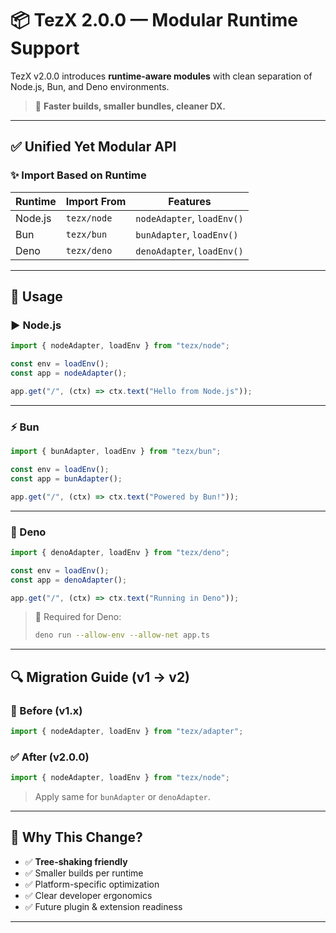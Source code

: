 
# 📦 TezX 2.0.0 — Modular Runtime Support

TezX v2.0.0 introduces **runtime-aware modules** with clean separation of Node.js, Bun, and Deno environments.

> 🌟 **Faster builds, smaller bundles, cleaner DX.**

---

## ✅ Unified Yet Modular API

### ✨ Import Based on Runtime

| Runtime | Import From | Features                   |
| ------- | ----------- | -------------------------- |
| Node.js | `tezx/node` | `nodeAdapter`, `loadEnv()` |
| Bun     | `tezx/bun`  | `bunAdapter`, `loadEnv()`  |
| Deno    | `tezx/deno` | `denoAdapter`, `loadEnv()` |

---

## 📘 Usage

### ▶️ Node.js

```ts
import { nodeAdapter, loadEnv } from "tezx/node";

const env = loadEnv();
const app = nodeAdapter();

app.get("/", (ctx) => ctx.text("Hello from Node.js"));
```

---

### ⚡ Bun

```ts
import { bunAdapter, loadEnv } from "tezx/bun";

const env = loadEnv();
const app = bunAdapter();

app.get("/", (ctx) => ctx.text("Powered by Bun!"));
```

---

### 🦕 Deno

```ts
import { denoAdapter, loadEnv } from "tezx/deno";

const env = loadEnv();
const app = denoAdapter();

app.get("/", (ctx) => ctx.text("Running in Deno"));
```

> 🔐 Required for Deno:
>
> ```bash
> deno run --allow-env --allow-net app.ts
> ```

---

## 🔍 Migration Guide (v1 → v2)

### 🔁 Before (v1.x)

```ts
import { nodeAdapter, loadEnv } from "tezx/adapter";
```

### ✅ After (v2.0.0)

```ts
import { nodeAdapter, loadEnv } from "tezx/node";
```

> Apply same for `bunAdapter` or `denoAdapter`.

---

## 🎯 Why This Change?

* ✅ **Tree-shaking friendly**
* ✅ Smaller builds per runtime
* ✅ Platform-specific optimization
* ✅ Clear developer ergonomics
* ✅ Future plugin & extension readiness

---
